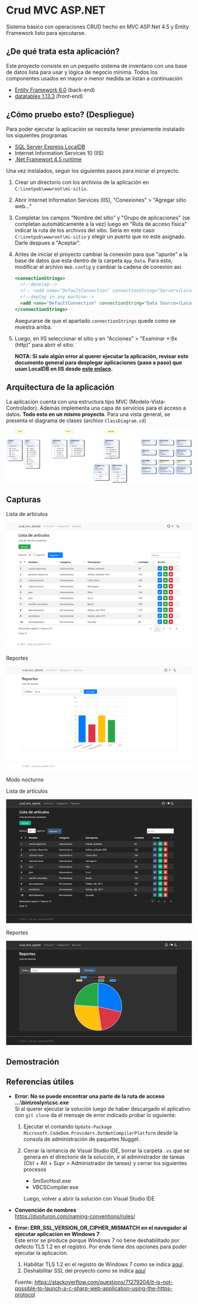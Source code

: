 # Crud MVC ASP.NET

 Sistema básico con operaciones CRUD hecho en MVC ASP.Net 4.5 y Entity Framework listo 
 para ejecutarse.

## ¿De qué trata esta aplicación?

Este proyecto consiste en un pequeño sistema de inventario con una base de datos 
lista para usar y lógica de negocio mínima. 
Todos los componentes usados en mayor o menor medida se listan a continuación

  - [Entity Framework 6.0](https://www.nuget.org/packages/EntityFramework/6.0.0) (back-end)
  - [datatables 1.13.3](https://datatables.net/) (front-end)

## ¿Cómo pruebo esto? (Despliegue)

Para poder ejecutar la aplicación se necesita tener previamente instalado los siquientes 
programas

  - [SQL Server Express LocalDB](https://learn.microsoft.com/en-us/sql/database-engine/configure-windows/sql-server-express-localdb?view=sql-server-ver16)
  - Internet Information Services 10 (IIS)
  - [.Net Framewort 4.5 runtime](https://www.microsoft.com/es-ar/download/details.aspx?id=30653)

Una vez instalados, seguir los siguientes pasos para iniciar el proyecto.

  1. Crear un directorio con los archivos de la aplicación en `C:\inetpub\wwwroot\mi-sitio`.

  2. Abrir Internet Information Services (IIS), "Conexiones" > "Agregar sitio web..."
  
  3. Completar los campos "Nombre del sitio" y "Grupo de aplicaciones" (se completan automáticamente a la vez)
  luego en "Ruta de acceso física" indicar la ruta de los archivos del sitio. Sería en
  este caso `C:\inetpub\wwwroot\mi-sitio` y elegir un puerto que no este asignado. Darle 
  despues a "Aceptar".
  
  5. Antes de iniciar el proyecto cambiar la conexión para que "apunte" a la base de datos
  que esta dentro de la carpeta `App_Data`. Para esto, modificar el archivo `Web.config`
  y cambiar la cadena de conexión así.
      ```xml
      <connectionStrings>
        <!--develop-->
        <!-- <add name="DefaultConnection" connectionString="Server=(LocalDB)\MSSQLLocalDB; Database=crud_mvc_aspnet; Trusted_Connection=True;" providerName="System.Data.SqlClient" /> -->
        <!--deploy in any machine-->
        <add name="DefaultConnection" connectionString="Data Source=(LocalDB)\MSSQLLocalDB; AttachDbFilename=|DataDirectory|\crud_mvc_aspnet.mdf; Trusted_Connection=True;" providerName="System.Data.SqlClient"/>
      </connectionStrings>

      ```
      Asegurarse de que el apartado `connectionStrings` quede como se muestra arriba.

  4. Luego, en IIS seleccionar el sitio y en "Acciones" > "Examinar \*:8x (http)" para abrir el sitio.
  
      **NOTA: Sí sale algún error al querer ejecutar la aplicación, revisar este documento 
      general para desplegar aplicaciones (paso a paso) que usan LocalDB en IIS 
      desde [este enlace](Resources/Deploy/Readme.md).**

## Arquitectura de la aplicación

La aplicación cuenta con una estructura tipo MVC (Modelo-Vista-Controlador). Además implementa 
una capa de servicios para el acceso a datos. **Todo esto en un mismo proyecto**. 
Para una vista general, se presenta el diagrama de clases (archivo `ClassDiagram.cd`)

![](Resources/Images/ClassDiagram.png)

## Capturas

Lista de artículos

<p align="center">
  <img src="Resources/Images/article-list-page.png">
</p>

Reportes

<p align="center">
  <img src="Resources/Images/report-page.png">
</p>

Modo nocturno

Lista de artículos

<p align="center">
  <img src="Resources/Images/article-list-page-dark.png">
</p>

Reportes

<p align="center">
  <img src="Resources/Images/report-page-dark.png">
</p>

## Demostración

<!-- https://user-images.githubusercontent.com/88981972/233879807-b1d2f422-6fdb-4d00-b366-6c6c44391dc6.mp4 -->

## Referencias útiles

* **Error: No se puede encontrar una parte de la ruta de acceso ...\bin\roslyn\csc.exe**  
    Si al querer ejecutar la solución luego de haber descargado el aplicativo con `git clone` da el mensaje de error indicado
    probar lo siguiente:
    1. Ejecutar el comando `Update-Package Microsoft.CodeDom.Providers.DotNetCompilerPlatform` desde la consola de administración de paquetes Nugget.
    2. Cerrar la isntancia de Visual Studio IDE, borrar la carpeta `.vs` que se genera en el directorio de la solución, ir al administrador de
       tareas (Ctrl + Alt + Supr > Administrador de tareas) y cerrar los siguientes procesos
       - SmSvcHost.exe
       - VBCSCompiler.exe
       
       Luego, volver a abrir la solución con Visual Studio IDE

* **Convención de nombres**  
    https://dvoituron.com/naming-conventions/rules/

*	**Error: ERR_SSL_VERSION_OR_CIPHER_MISMATCH en el navegador al ejecutar aplicacion en Windows 7**  
	Este error se produce porque Windows 7 no tiene deshabilitado por defecto TLS 1.2 en el registro. Por ende tiene dos opciones para poder ejecutar la aplicación.
	
	1. Habilitar TLS 1.2 en el registro de Windows 7 como se indica [aquí](https://learn.microsoft.com/en-us/windows-server/security/tls/tls-registry-settings?tabs=diffie-hellman#tls-12).
	2. Deshabilitar SSL del proyecto como se indica [aquí](http://dotnet-concept.com/Tips/2019/12/5799872/Disabling-SSL-from-MVC-application-in-Visual-Studio-2019) 
	
	Fuente: https://stackoverflow.com/questions/71279204/it-is-not-possible-to-launch-a-c-sharp-web-application-using-the-https-protocol
	